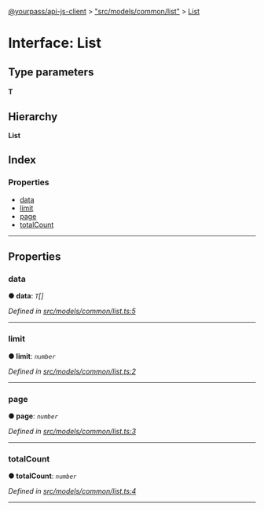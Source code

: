 [@yourpass/api-js-client](../README.md) > ["src/models/common/list"](../modules/_src_models_common_list_.md) > [List](../interfaces/_src_models_common_list_.list.md)

# Interface: List

## Type parameters
#### T 
## Hierarchy

**List**

## Index

### Properties

* [data](_src_models_common_list_.list.md#data)
* [limit](_src_models_common_list_.list.md#limit)
* [page](_src_models_common_list_.list.md#page)
* [totalCount](_src_models_common_list_.list.md#totalcount)

---

## Properties

<a id="data"></a>

###  data

**● data**: *`T`[]*

*Defined in [src/models/common/list.ts:5](https://github.com/yourpass/yourpass-api-js-client/blob/2b1e25c/src/models/common/list.ts#L5)*

___
<a id="limit"></a>

###  limit

**● limit**: *`number`*

*Defined in [src/models/common/list.ts:2](https://github.com/yourpass/yourpass-api-js-client/blob/2b1e25c/src/models/common/list.ts#L2)*

___
<a id="page"></a>

###  page

**● page**: *`number`*

*Defined in [src/models/common/list.ts:3](https://github.com/yourpass/yourpass-api-js-client/blob/2b1e25c/src/models/common/list.ts#L3)*

___
<a id="totalcount"></a>

###  totalCount

**● totalCount**: *`number`*

*Defined in [src/models/common/list.ts:4](https://github.com/yourpass/yourpass-api-js-client/blob/2b1e25c/src/models/common/list.ts#L4)*

___

